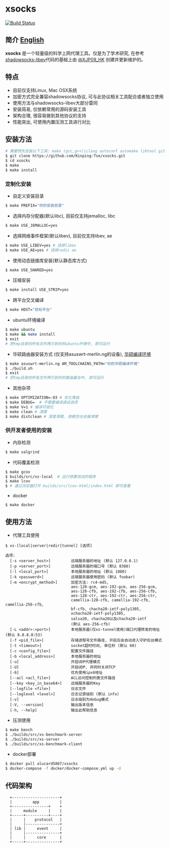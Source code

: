 # xsocks

[![Build Status](https://travis-ci.com/Kinping-Tse/xsocks.svg?branch=master)](https://travis-ci.com/Kinping-Tse/xsocks)

## 简介 [English][readme_en]

**xsocks** 是一个轻量级的科学上网代理工具。仅是为了学术研究, 在参考[shadowsocks-libev][]代码的基础上由 [@XJP09_HK][XJP] 创建并更新维护的。

## 特点

* 目前仅支持Linux, Mac OSX系统
* 加密方式完全兼容shadowsocks协议, 可与此协议相关工具配合或者独立使用
* 使用方法与shadowsocks-libev大部分雷同
* 安装简易, 仅依赖常用的源码安装工具
* 架构合理, 很容易做到其他协议的支持
* 性能突出, 可使用内置压测工具进行对比

## 安装方法

```sh
# 需要预先安装以下工具: make (gcc,g++)|clang autoconf automake libtool git pkg-config
$ git clone https://github.com/Kinping-Tse/xsocks.git
$ cd xsocks
$ make
$ make install
```
### 定制化安装

* 自定义安装目录

```sh
$ make PREFIX="你的安装目录"
```
* 选择内存分配器(默认libc), 目前仅支持jemalloc, libc

```sh
$ make USE_JEMALLOC=yes
```
* 选择网络事件框架(默认libev), 目前仅支持libev, ae

```sh
$ make USE_LIBEV=yes # 选择libev
$ make USE_AE=yes # 选择redis ae
```
* 使用动态链接库安装(默认静态库方式)

```sh
$ make USE_SHARED=yes
```
* 压缩安装

```sh
$ make install USE_STRIP=yes
```
* 跨平台交叉编译

```sh
$ make HOST="目标平台"
```
* ubuntu环境编译

```sh
$ make ubuntu
$ make && make install
$ exit
# 把tmp目录的所有文件拷贝到你的ubuntu环境中, 即可运行
```
* 华硕路由器安装方式 (仅支持asuswrt-merlin.ng的设备), [华硕编译环境][AM_TOOLCHAINS]

```sh
$ make asuswrt-merlin.ng AM_TOOLCHAINS_PATH="你的华硕编译环境"
$ ./build.sh
$ exit
# 把tmp目录的所有文件拷贝到你的路由器当中, 即可运行
```
* 其他杂项

```sh
$ make OPTIMIZATION=-O3 # 优化等级
$ make DEBUG=  # 不需要编译调试选项
$ make V=1 # 编译可视化
$ make clean # 清理
$ make distclean # 深度清理, 依赖包也会被清理
```
### 供开发者使用的安装

* 内存检测

```sh
$ make valgrind
```
* 代码覆盖检测

```sh
$ make gcov
$ builds/src/xs-local  # 运行想要测试的程序
$ make lcov
$ # 通过浏览器打开 builds/src/lcov-html/index.html 即可查看
```
* docker

```sh
$ make docker
```
## 使用方法

* 代理工具使用

```
$ xs-[local|server|redir|tunnel] [选项]

选项:
  [-s <server_host>]         远端服务器的地址 (默认 127.0.0.1)
  [-p <server_port>]         远端服务器的端口号 (默认 8388)
  [-l <local_port>]          本地服务器的地址 (默认 1080)
  [-k <password>]            远端服务器使用密码 (默认 foobar)
  [-m <encrypt_method>]      加密方法: rc4-md5,
                             aes-128-gcm, aes-192-gcm, aes-256-gcm,
                             aes-128-cfb, aes-192-cfb, aes-256-cfb,
                             aes-128-ctr, aes-192-ctr, aes-256-ctr,
                             camellia-128-cfb, camellia-192-cfb, camellia-256-cfb,
                             bf-cfb, chacha20-ietf-poly1305,
                             xchacha20-ietf-poly1305,
                             salsa20, chacha20以及chacha20-ietf
                             (默认 aes-256-cfb)
  [-L <addr>:<port>]         本地服务器(仅xs-tunnel使用)端口代理转发的地址 (默认 8.8.8.8:53)
  [-f <pid_file>]            存储进程号文件路径, 开启后会自动进入守护后台模式
  [-t <timeout>]             socket超时时间, 单位秒 (默认 60)
  [-c <config_file>]         配置文件路径
  [-b <local_address>]       本地服务器的地址
  [-u]                       开启UDP代理模式
  [-U]                       开启UDP, 并同时关闭TCP
  [-6]                       优先使用ipv6地址
  [--acl <acl_file>]         ACL访问控制列表文件路径
  [--key <key_in_base64>]    远端服务器的Key
  [--logfile <file>]         日志文件
  [--loglevel <level>]       日志记录级别 (默认 info)
  [-v]                       日志级别为debug模式
  [-V, --version]            输出版本信息
  [-h, --help]               输出此帮助信息
```
* 压测使用

```sh
$ make bench
$ ./builds/src/xs-benchmark-server
$ ./builds/src/xs-server
$ ./builds/src/xs-benchmark-client
```
* docker部署

```sh
$ docker pull alucard5867/xsocks
$ docker-compose -f docker/docker-compose.yml up -d
```

## 代码架构

```
  +---------------------+
  |         app         |
  +----------------+    +
  |     module     |    |
  +-----+----------+----+
  |     |    protocol   |
  |     |---------------+
  | lib |     event     |
  |     |---------------+
  |     |     core      |
  +-----+---------------+
```

[readme_en]: https://github.com/Kinping-Tse/xsocks/blob/master/README_en.md
[XJP]: https://github.com/Kinping-Tse "XJP09_HK"
[shadowsocks-libev]: https://github.com/shadowsocks/shadowsocks-libev "shadowsocks-libev"
[AM_TOOLCHAINS]: https://github.com/RMerl/am-toolchains
